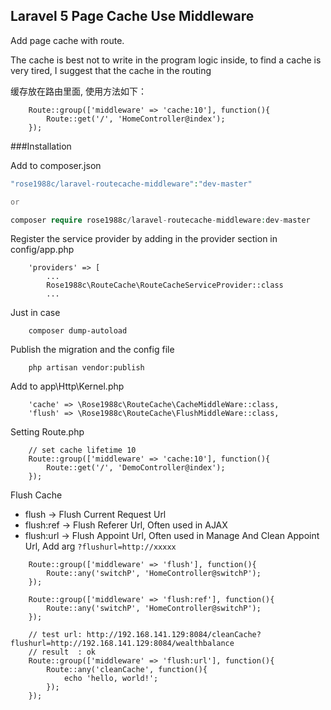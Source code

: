 ## Laravel 5 Page Cache Use Middleware

Add page cache with route.

The cache is best not to write in the program logic inside, to find a cache is very tired, I suggest that the cache in the routing

缓存放在路由里面, 使用方法如下：

````
    Route::group(['middleware' => 'cache:10'], function(){
        Route::get('/', 'HomeController@index');
    });
````

###Installation

Add to composer.json

```php
"rose1988c/laravel-routecache-middleware":"dev-master"

or

composer require rose1988c/laravel-routecache-middleware:dev-master

```

Register the service provider by adding in the provider section in config/app.php

````
    'providers' => [
        ...
        Rose1988c\RouteCache\RouteCacheServiceProvider::class
        ...
````

Just in case

````
    composer dump-autoload
````

Publish the migration and the config file

````
    php artisan vendor:publish
````

Add to app\Http\Kernel.php

````
    'cache' => \Rose1988c\RouteCache\CacheMiddleWare::class,
    'flush' => \Rose1988c\RouteCache\FlushMiddleWare::class,
````

Setting Route.php

````
    // set cache lifetime 10
    Route::group(['middleware' => 'cache:10'], function(){
        Route::get('/', 'DemoController@index');
    });
````

Flush Cache

* flush        -> Flush Current Request Url
* flush:ref    -> Flush Referer Url, Often used in AJAX
* flush:url    -> Flush Appoint Url, Often used in Manage And Clean Appoint Url, Add arg `?flushurl=http://xxxxx`

````
    Route::group(['middleware' => 'flush'], function(){
        Route::any('switchP', 'HomeController@switchP');
    });

    Route::group(['middleware' => 'flush:ref'], function(){
        Route::any('switchP', 'HomeController@switchP');
    });

    // test url: http://192.168.141.129:8084/cleanCache?flushurl=http://192.168.141.129:8084/wealthbalance
    // result  : ok
    Route::group(['middleware' => 'flush:url'], function(){
        Route::any('cleanCache', function(){
            echo 'hello, world!';
        });
    });

````